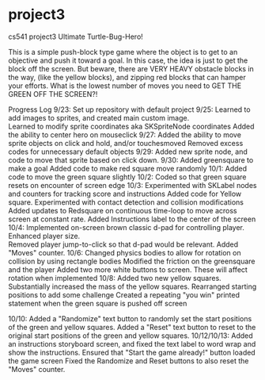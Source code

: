 # project3
cs541 project3 Ultimate Turtle-Bug-Hero!

This is a simple push-block type game where the object is to get to an objective and push it toward a goal.
In this case, the idea is just to get the block off the screen.  But beware, there are VERY HEAVY obstacle blocks in the way,
(like the yellow blocks), and zipping red blocks that can hamper your efforts.  What is the lowest number of moves you need to
GET THE GREEN OFF THE SCREEN?!

Progress Log
9/23:  Set up repository with default project
9/25: Learned to add images to sprites, and created main custom image.  
         Learned to modify sprite coordinates aka SKSpriteNode coordinates
         Added the ability to center hero on mouseclick
9/27: Added the ability to move sprite objects on click and hold, and/or touchesmoved
        Removed excess codes for unnecessary default objects
9/29: Added new sprite node, and code to move that sprite based on click down. 
9/30: Added greensquare to make a goal
        Added code to make red square move randomly
10/1: Added code to move the green square slightly 
10/2: Coded so that green square resets on encounter of screen edge
10/3: Experimented with SKLabel nodes and counters for tracking score and instructions
        Added code for Yellow square. Experimented with contact detection and collision modifications
        Added updates to Redsquare on continuous time-loop to move across screen at constant rate.
        Added Instructions label to the center of the screen
10/4: Implemented on-screen brown classic d-pad for controlling player.  Enhanced player size.  
        Removed player jump-to-click so that d-pad would be relevant. 
        Added "Moves" counter.
10/6:  Changed physics bodies to allow for rotation on collision by using rectangle bodies
          Modified the friction on the greensquare and the player
          Added two more white buttons to screen.  These will affect rotation when implemented
10/8: Added two new yellow squares. 
          Substantially increased the mass of the yellow squares.
          Rearranged starting positions to add some challenge
          Created a repeating "you win" printed statement when the green square is pushed off screen

10/10: Added a "Randomize" text button to randomly set the start positions of the green and yellow squares.
           Added a "Reset" text button to reset to the original start positions of the green and yellow squares.
10/12/10/13: Added an instructions storyboard screen, and fixed the text label to word wrap and show the instructions.
                    Ensured that "Start the game already!" button loaded the game screen
                    Fixed the Randomize and Reset buttons to also reset the "Moves" counter.
                    
